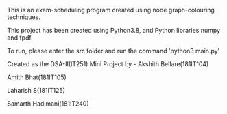 This is an exam-scheduling program created using node graph-colouring techniques.

This project has been created using Python3.8, and Python libraries numpy and fpdf.


To run, please enter the src folder and run the command 'python3 main.py'

Created as the DSA-II(IT251) Mini Project by - 
Akshith Bellare(181IT104)

Amith Bhat(181IT105)

Laharish S(181IT125)

Samarth Hadimani(181IT240)
